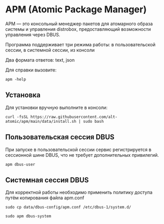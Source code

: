 # APM (Atomic Package Manager)

APM — это консольный менеджер пакетов для атомарного образа системы и управления distrobox, предоставляющий возможности управления через DBUS. 

Программа поддерживает три режима работы: в пользовательской сессии, в системной сессии, из консоли

Два формата ответов: text, json

Для справки вызовите:
```
apm -help
```

## Установка
Для установки вручную выполните в консоли:
```
curl -fsSL https://raw.githubusercontent.com/alt-atomic/apm/main/data/install.sh | sudo bash
```

## Пользовательская сессия DBUS
При запуске в пользовательской сессии сервис регистрируется в сессионной шине DBUS, что не требует дополнительных привилегий.

```
apm dbus-user
```

## Системная сессия DBUS
Для корректной работы необходимо применить политику доступа путём копирования файла apm.conf

```
sudo cp data/dbus-config/apm.conf /etc/dbus-1/system.d/

sudo apm dbus-system
```
